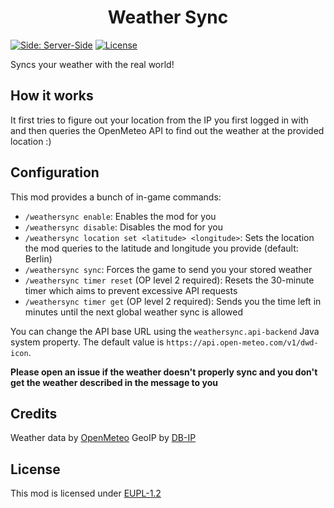 <h1 align="center">Weather Sync</h1>
<a href="https://github.com/macbrayne/inventory-pause-forge"><img src="https://img.shields.io/badge/side-server--side-0C8E8E" alt="Side: Server-Side"></a>
<a href="https://github.com/macbrayne/weathersync/blob/main/LICENSE"><img src="https://img.shields.io/github/license/macbrayne/weathersync?style=flat&color=0C8E8E" alt="License"></a>

Syncs your weather with the real world!

## How it works
It first tries to figure out your location from the IP you first logged in with and then queries the OpenMeteo API to find out the weather at the provided location :)

## Configuration

This mod provides a bunch of in-game commands:
- `/weathersync enable`: Enables the mod for you
- `/weathersync disable`: Disables the mod for you
- `/weathersync location set <latitude> <longitude>`: Sets the location the mod queries to the latitude and longitude you provide (default: Berlin)
- `/weathersync sync`: Forces the game to send you your stored weather
- `/weathersync timer reset` (OP level 2 required): Resets the 30-minute timer which aims to prevent excessive API requests
- `/weathersync timer get` (OP level 2 required): Sends you the time left in minutes until the next global weather sync is allowed

You can change the API base URL using the `weathersync.api-backend` Java system property. The default value is `https://api.open-meteo.com/v1/dwd-icon`.

**Please open an issue if the weather doesn't properly sync and you don't get the weather described in the message to you**

## Credits

Weather data by [OpenMeteo](https://open-meteo.com/)
GeoIP by [DB-IP](https://db-ip.com/)

## License

This mod is licensed under [EUPL-1.2](LICENSE)
